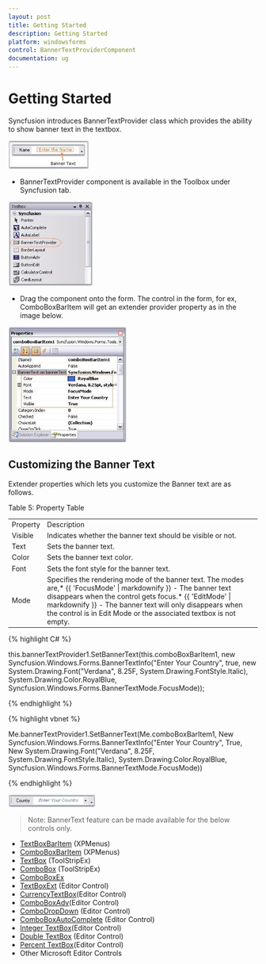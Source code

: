 ```yaml
---
layout: post
title: Getting Started
description: Getting Started
platform: windowsforms
control: BannerTextProviderComponent
documentation: ug
---
```


# Getting Started


Syncfusion introduces BannerTextProvider class which provides the ability to show banner text in the textbox. 

 ![](Overview_images/Overview_img2.jpeg) 



* BannerTextProvider component is available in the Toolbox under Syncfusion tab. 

 ![](Overview_images/Overview_img3.jpeg) 



* Drag the component onto the form. The control in the form, for ex, ComboBoxBarItem will get an extender provider property as in the image below. 

 ![](Overview_images/Overview_img4.jpeg) 



## Customizing the Banner Text

Extender properties which lets you customize the Banner text are as follows.

Table 5: Property Table

<table>
<tr>
<td>
Property</td><td>
Description</td></tr>
<tr>
<td>
Visible</td><td>
Indicates whether the banner text should be visible or not.</td></tr>
<tr>
<td>
Text</td><td>
Sets the banner text.</td></tr>
<tr>
<td>
Color</td><td>
Sets the banner text color.</td></tr>
<tr>
<td>
Font</td><td>
Sets the font style for the banner text.</td></tr>
<tr>
<td>
Mode</td><td>
Specifies the rendering mode of the banner text. The modes are,* {{ 'FocusMode' | markdownify }} - The banner text disappears when the control gets focus.* {{ 'EditMode' | markdownify }} - The banner text will only disappears when the control is in Edit Mode or the associated textbox is not empty.</td></tr>
</table>


{% highlight C# %}





this.bannerTextProvider1.SetBannerText(this.comboBoxBarItem1, new Syncfusion.Windows.Forms.BannerTextInfo("Enter Your Country", true, new System.Drawing.Font("Verdana", 8.25F, System.Drawing.FontStyle.Italic), System.Drawing.Color.RoyalBlue, Syncfusion.Windows.Forms.BannerTextMode.FocusMode));

{% endhighlight %}

{% highlight vbnet %}




Me.bannerTextProvider1.SetBannerText(Me.comboBoxBarItem1, New Syncfusion.Windows.Forms.BannerTextInfo("Enter Your Country", True, New System.Drawing.Font("Verdana", 8.25F, System.Drawing.FontStyle.Italic), System.Drawing.Color.RoyalBlue, Syncfusion.Windows.Forms.BannerTextMode.FocusMode)) 

{% endhighlight %}

 
 ![](Overview_images/Overview_img5.jpeg) 





> Note: BannerText feature can be made available for the below controls only.


* [TextBoxBarItem](http://docs.syncfusion.com/windowsforms/tools/menuspackage/menuspackage#textboxbarItem) (XPMenus)
* [ComboBoxBarItem](http://docs.syncfusion.com/WindowsForms/Tools/MenusPackage/MenusPackage/ComboBoxBarItem) (XPMenus)
* [TextBox](http://docs.syncfusion.com/windowsforms/tools/tools-controls) (ToolStripEx)
* [ComboBox](http://docs.syncfusion.com/WindowsForms/Tools/OfficeControls/Designer_Support/KeyBoard-Shortcut#combobox ) (ToolStripEx)
* [ComboBoxEx](http://docs.syncfusion.com/WindowsForms/Tools/OfficeControls/Designer_Support/KeyBoard-Shortcutl#comboboxex)
* [TextBoxExt](http://docs.syncfusion.com/windowsforms/tools/editorsPackage/editorscontrols/textboxext) (Editor Control)
* [CurrencyTextBox](http://docs.syncfusion.com/windowsforms/tools/editorspackage/editorscontrols#currencytextbox)(Editor Control)
* [ComboBoxAdv](http://docs.syncfusion.com/WindowsForms/Tools/EditorsPackage/ComboboxContols/ComboBoxAdv/ComboBoxAdv)(Editor Control)
* [ComboDropDown](http://docs.syncfusion.com/WindowsForms/Tools/EditorsPackage/ComboboxContols/ComboDropDown/ComboDropDown ) (Editor Control)
* [ComboBoxAutoComplete](http://docs.syncfusion.com/WindowsForms/Tools/EditorsPackage/ComboBoxAutoComplete/ComboBoxAutoComplete) (Editor Control)
* [Integer TextBox](http://docs.syncfusion.com/windowsforms/tools/editorspackage/editorscontrols#integertextbox)(Editor Control)
* [Double TextBox](http://docs.syncfusion.com/windowsforms/tools/tools-controls) (Editor Control)
* [Percent TextBox](http://docs.syncfusion.com/windowsforms/tools/editorspackage/editorscontrols/percenttextbox)(Editor Control)
* Other Microsoft Editor Controls




